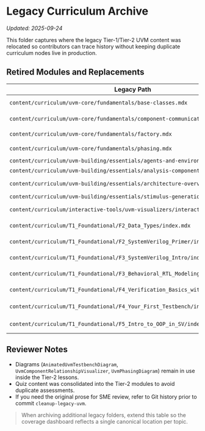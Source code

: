 # Legacy Curriculum Archive

_Updated: 2025-09-24_

This folder captures where the legacy Tier-1/Tier-2 UVM content was relocated so contributors can trace history without keeping duplicate curriculum nodes live in production.

## Retired Modules and Replacements

| Legacy Path | Status | Live Replacement |
| --- | --- | --- |
| `content/curriculum/uvm-core/fundamentals/base-classes.mdx` | merged | `T2_Intermediate/I-UVM-2_Building_TB` (base-class primer + mnemonic) |
| `content/curriculum/uvm-core/fundamentals/component-communication.mdx` | merged | `T2_Intermediate/I-UVM-2_Building_TB` (TLM harness cheat sheet) |
| `content/curriculum/uvm-core/fundamentals/factory.mdx` | merged | `T2_Intermediate/I-UVM-4_Factory_and_Overrides` |
| `content/curriculum/uvm-core/fundamentals/phasing.mdx` | merged | `T2_Intermediate/I-UVM-5_Phasing_and_Synchronization` |
| `content/curriculum/uvm-building/essentials/agents-and-environment.mdx` | merged | `T2_Intermediate/I-UVM-2_Building_TB` |
| `content/curriculum/uvm-building/essentials/analysis-components.mdx` | merged | `T2_Intermediate/I-UVM-2_Building_TB` |
| `content/curriculum/uvm-building/essentials/architecture-overview.mdx` | merged | `T2_Intermediate/I-UVM-2_Building_TB` (Quick Take + diagrams) |
| `content/curriculum/uvm-building/essentials/stimulus-generation.mdx` | merged | `T2_Intermediate/I-UVM-3_Sequences` |
| `content/curriculum/interactive-tools/uvm-visualizers/interactive-testbench.mdx` | replaced | Visualizer embedded directly in `I-UVM-2_Building_TB` |
| `content/curriculum/T1_Foundational/F2_Data_Types/index.mdx` | merged | `T1_Foundational/F2_SystemVerilog_Basics` (data type quick take + drills) |
| `content/curriculum/T1_Foundational/F2_SystemVerilog_Primer/index.mdx` | merged | `T1_Foundational/F2_SystemVerilog_Basics` (Digital Logic & HDL primer section) |
| `content/curriculum/T1_Foundational/F3_SystemVerilog_Intro/index.mdx` | merged | `T1_Foundational/F2_SystemVerilog_Basics` introduction & quick take |
| `content/curriculum/T1_Foundational/F3_Behavioral_RTL_Modeling/index.mdx` | merged | `T1_Foundational/F3_Procedural_Constructs` (redirect stub with note) |
| `content/curriculum/T1_Foundational/F4_Verification_Basics_without_UVM/index.mdx` | merged | `T1_Foundational/F1_Why_Verification` (Verification Essentials section) |
| `content/curriculum/T1_Foundational/F4_Your_First_Testbench/index.mdx` | moved | `labs/simple_dut/lab1_first_tb/` lab README |
| `content/curriculum/T1_Foundational/F5_Intro_to_OOP_in_SV/index.mdx` | merged | `T2_Intermediate/I-SV-1_OOP` Foundation Refresh section |

## Reviewer Notes
- Diagrams (`AnimatedUvmTestbenchDiagram`, `UvmComponentRelationshipVisualizer`, `UvmPhasingDiagram`) remain in use inside the Tier-2 lessons.
- Quiz content was consolidated into the Tier-2 modules to avoid duplicate assessments.
- If you need the original prose for SME review, refer to Git history prior to commit `cleanup-legacy-uvm`.

> When archiving additional legacy folders, extend this table so the coverage dashboard reflects a single canonical location per topic.

